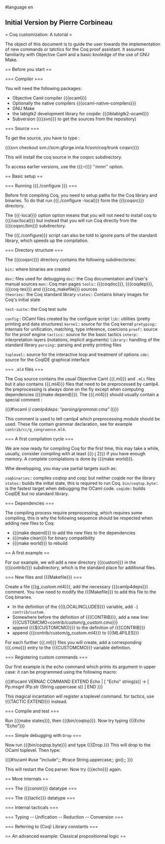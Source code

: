 #language en
## Initial Version by Pierre Corbineau

= Coq customization: A tutorial =

The object of this document is to guide the user towards the
implementation of new commands or tatctics for the Coq proof
assistant. It assumes familiarity with Objective Caml and a basic knoledge of the use of GNU Make.

== Before you start ==

=== Compiler ===

You will need the following packages:

 * Objective Caml compiler {{{ocaml}}}
 * Optionally the native compilers {{{ocaml-native-compilers}}}
 * GNU Make
 * the lablgtk2 development library for coqide: {{{liblablgtk2-ocaml}}}
 * Subversion ({{{svn}}} to get the sources from the repository)

=== Source ===

To get the source, you have to type : 

{{{svn checkout svn://scm.gforge.inria.fr/svn/coq/trunk coqsrc}}}

This will install the coq source in the coqsrc subdirectory.

To access earlier versions, use the {{{-r}}} ''nnnn'' option.

== Basic setup ==


=== Running {{{./configure }}} ===

Before first compiling Coq, you need to setup paths for the Coq
library and binaries. To do that run {{{./configure -local}}} form the 
{{{coqsrc}}} directory. 

The {{{-local}}} option option means that you will not need to install coq to {{{/usr/local}}} but instead that you will  run Coq directly from the  {{{coqsrc/bin}}} subdirectory.

The {{{./configure}}} script can also be told to ignore parts of the standard library, which speeds up the compilation.

=== Directory structure ===

The {{{coqsrc}}} directory contains the following subdirectories:

 `bin`:: where binaries are created

 `dev`:: files used for debugging
 `doc`:: the Coq documentation and User's manual sources
 `man`:: Coq man pages
 `tools`:: {{{coqdoc}}}, {{{coqdep}}}, {{{coq-tex}}} and {{{coq_makefile}}} sources  
 `theories`:: the Coq standard library
 `states`:: Contains binary images for Coq's initial state

 `test-suite`:: the Coq test suite

 `config`:: OCaml files created by the configure script
 `lib`:: utilities (pretty printing and data structures)
 `kernel`:: source for the Coq kernel
 `pretyping`:: internals for unification, matching, type inference, coercions
 `proof`:: source for the proof engine
 `tactics`:: source for the basic tactics
 `interp`:: interpretation layers (notations, implicit arguments)
 `library`:: handling of the standard library
 `parsing`:: parsing and pretty printing files

 `toplevel`:: source for the interactive loop and treatment of options 
 `ide`:: source for the CoqIDE graphical interface


=== `.ml4` files ===

The Coq source contains the usual Objective Caml {{{.ml}}} and `.mli` files but it also contains {{{.ml4}}} files that need to be
preprocessed by camlp4. the preprocessing is always done on the fly
except when computing dependencies ({{{make depend}}}). The {{{.ml4}}}
should usually contain a special comment :

{{{#!ocaml (*i camlp4deps: \"parsing/grammar.cma\" i*)}}}

This comment is used to tell camlp4 which preprocessing module should
be used.  These file contain grammar declaration, see for example `contrib/cc/g_congruence.ml4`. 

=== A first compilation cycle ===

We are now ready for compiling Coq for the first time, this may take a
while, usually, consider compiling with at least {{{-j 2}}} if you
have enough memory. A complete comiplations is done by {{{make world}}}.

Whe developping, you may use partial targets such as:

 `coqbinaries`:: compiles coqtop and coqc but neither coqide nor the library 
 `states`:: builds the initial state, this is required to run Coq.
 `bin/coqtop.byte`:: is the fastest target when debugging the OCaml code.
 `coqide`:: builds CoqIDE but no standard library.

=== Dependencies ===

The compiling process require preprocessing, which requires some compiling, this is why the following sequence should be respected when adding new files to Coq:

 * {{{make depend}}} to add the new files to the dependencies
 * {{{make clean}}} for binary compatibility
 * {{{make world}}} to rebuild


== A first example ==

For our example, we will add a new directory {{{custom}}} in the {{{contrib/}}} subdirectory, which is the standard place for additional files.

=== New files and  {{{Makefile}}} ===

Create a file {{{g_custom.ml4}}}, add the necessary {{{camlp4deps}}}
comment. You now need to modify the {{{Makefile}}} to add this file to
the Coq binaries.


 * In the definition of the {{{LOCALINCLUDES}}} variable, add
  `-I contrib/custom`.
 * Somewhere before the definition of {{{CONTRIB}}}, add a new line:
{{{CUSTOMCMO=contrib/custom/g_custom.cmo}}}
 * append {{{$(CUSTOMCMO)}}} 
 to the definition of {{{CONTRIB}}} 
 * append {{{contrib/custom/g_custom.ml4}}} to {{{ML4FILES}}}

For each further {{{.ml}}} files you will create, add a corresponding {{{.cmo}}} entry to the {{{CUSTOMCMO}}} variable definition.

=== Registering custom commands ===

Our first example is the echo command which prints its argument in upper case:
it can be programmed using the following macro:

{{{#!ocaml
VERNAC COMMAND EXTEND Echo
| [ "Echo" string(s)] -> [ Pp.msgnl (Pp.str (String.uppercase s)) ]
END
}}}

This magical incantation will register a toplevel command. for tactics, use
{{{TACTIC EXTEND}}} instead. 

=== Compile and test ===

Run {{{make states}}}, then {{{bin/coqtop}}}. Now try typing {{{Echo "Echo"}}}

=== Simple debugging with `Drop` ===

Now run {{{bin/coqtop.byte}}} and type {{{Drop.}}} This will drop to the OCaml toplevel. Then type:

{{{#!ocaml
#use "include";;
#trace String.uppercase;;
go();;
}}}

This will restart the Coq parser. Now try {{{echo}}} again. 

== More internals ==

=== The {{{constr}}} datatype ===

=== The {{{tactic}}} datatype ===

=== Internal tacticals ===

=== Typing -- Unification -- Reduction -- Conversion ===


=== Referring to (Coq) Library constants ===

== An advanced example: Classical propositionnal logic ==
